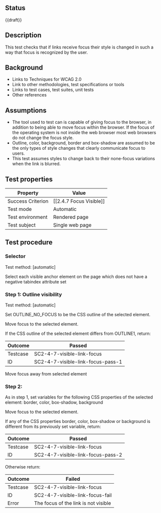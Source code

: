 
## Status
{{draft}}


## Description
This test checks that if links receive focus their style is changed in such a way that focus is recognized by the user.


## Background
- Links to Techniques for WCAG 2.0
- Link to other methodologies, test specifications or tools
- Links to test cases, test suites, unit tests
- Other references


## Assumptions
- The tool used to test can is capable of giving focus to the browser, in addition to being able to move focus within the browser. If the focus of the operating system is not inside the web browser most web browsers do not change the focus style.
- Outline, color, background, border and box-shadow are assumed to be the only types of style changes that clearly communicate focus to users.
- This test assumes styles to change back to their none-focus variations when the link is blurred.


## Test properties
| Property          | Value
|-------------------|----
| Success Criterion | [[2.4.7 Focus Visible]]
| Test mode         | Automatic
| Test environment  | Rendered page
| Test subject      | Single web page


## Test procedure

### Selector
Test method: [automatic]

Select each visible anchor element on the page which does not have a negative tabindex attribute set

### Step 1: Outline visibility
Test method: [automatic]

Set OUTLINE_NO_FOCUS to be the CSS outline of the selected element.

Move focus to the selected element.

If the CSS outline of the selected element differs from OUTLINE1, return:

| Outcome  | Passed
|----------|-----
| Testcase | SC2-4-7-visible-link-focus
| ID       | SC2-4-7-visible-link-focus-pass-1

Move focus away from selected element

### Step 2:

As in step 1, set variables for the following CSS properties of the selected element: border, color, box-shadow, background

Move focus to the selected element.

If any of the CSS properties border, color, box-shadow or background is different from its previously set variable, return:

| Outcome  | Passed
|----------|-----
| Testcase | SC2-4-7-visible-link-focus
| ID       | SC2-4-7-visible-link-focus-pass-2

Otherwise return:

| Outcome  | Failed
|----------|-----
| Testcase | SC2-4-7-visible-link-focus
| ID       | SC2-4-7-visible-link-focus-fail
| Error    | The focus of the link is not visible
